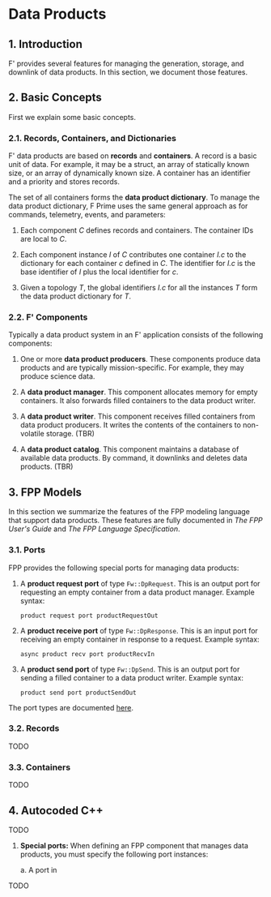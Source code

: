 # Data Products

## 1. Introduction

F' provides several features for managing the generation, storage,
and downlink of data products.
In this section, we document those features.

## 2. Basic Concepts

First we explain some basic concepts.

### 2.1. Records, Containers, and Dictionaries

F' data products are based on **records** and **containers**.
A record is a basic unit of data.
For example, it may be a struct, an array of statically known size,
or an array of dynamically known size.
A container has an identifier and a priority and stores records.

The set of all containers forms the **data product dictionary**.
To manage the data product dictionary, F Prime uses the same general approach
as for commands, telemetry, events, and parameters:

1. Each component _C_ defines records and containers.
The container IDs are local to _C_.

2. Each component instance _I_ of _C_ contributes one container _I.c_ to the 
dictionary for each container _c_ defined in _C_.
The identifier for _I.c_ is the base identifier of _I_ plus
the local identifier for _c_.

3. Given a topology _T_, the global identifiers _I.c_ for all the instances _T_
form the data product dictionary for _T_.

### 2.2. F' Components

Typically a data product system in an F' application consists of the following
components:

1. One or more **data product producers**.
   These components produce data products and are typically mission-specific.
   For example, they may produce science data.

2. A **data product manager**.
   This component allocates memory for empty containers.
   It also forwards filled containers to the data product writer.

3. A **data product writer**.
   This component receives filled containers from data product
   producers. It writes the contents of the containers to non-volatile
   storage. (TBR)

4. A **data product catalog**.
   This component maintains a database of available data
   products. By command, it downlinks and deletes data products. (TBR)

## 3. FPP Models

In this section we summarize the features of the FPP modeling
language that support data products.
These features are fully documented in _The FPP User's Guide_
and _The FPP Language Specification_.

### 3.1. Ports

FPP provides the following special ports for managing data products:

1. A **product request port** of type `Fw::DpRequest`.
   This is an output port for requesting an empty container from a
   data product manager. Example syntax:
   ```
   product request port productRequestOut
   ```

2. A **product receive port** of type `Fw::DpResponse`.
   This is an input port for receiving an empty container in response
   to a request. Example syntax:
   ```
   async product recv port productRecvIn
   ```

3. A **product send port** of type `Fw::DpSend`.
   This is an output port for sending a filled container
   to a data product writer. Example syntax:
   ```
   product send port productSendOut
   ```
   
The port types are documented [here](../../Fw/Dp/docs/sdd.md).

### 3.2. Records

TODO

### 3.3. Containers

TODO

## 4. Autocoded C++

TODO

1. **Special ports:** When defining an FPP component that manages
data products, you must specify the following port instances:

   a. A port in

TODO
